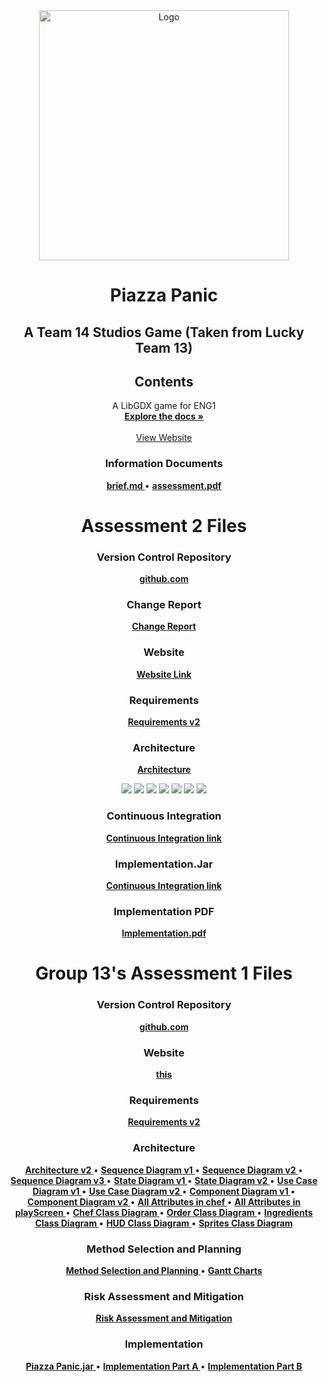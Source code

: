 <div align="center">
  <a href="https://github.com/team13eng1/piazza-panic/">
    <img src="./assets/Capture.png" alt="Logo" width="400" height="400">
  </a>

  <h1 align="center">Piazza Panic</h1>
  <h2 align="center">A Team 14 Studios Game (Taken from Lucky Team 13)</h2>
  
  <h2> Contents </h2>
  <p align="center">
  </p>
    
  <p align="center">
    A LibGDX game for ENG1
    <br />
    <a href="https://github.com/HHllmn/Piazza-Panic-Assessment2"><strong>Explore the docs »</strong></a>
    <br />
    <br />
    <a href="https://eng1team14assessment2.github.io/">View Website</a>
  </p>
</div>


<h3 align="center">Information Documents</h3>
<p align="center">
  <a href="./files/info/brief.md"><strong> brief.md </strong></a>
  •
  <a href="./files/info/eng1-team-assessment-1.pdf"><strong> assessment.pdf </strong></a>
</p>

<h1 align="center">Assessment 2 Files</h1>

<h3 align="center">Version Control Repository</h3>
<p align="center">
  <a href="https://github.com/team13eng1/piazza-panic"><strong>github.com</strong></a>
</p>

<h3 align="center">Change Report</h3>
<p align="center">
  <a href="./files/assessment/Requirements v2.pdf"><strong>Change Report</strong></a>
</p>

<h3 align="center">Website</h3>
<p align="center">
  <a href="https://team13eng1.github.io/"><strong>Website Link</strong></a>
</p>

<h3 align="center">Requirements</h3>
<p align="center">
  <a href="./files/assessment/Requirements v2.pdf"><strong>Requirements v2</strong></a>
</p>

<h3 align="center">Architecture</h3>
<p align="center">
  <a href="./files/assessment/Requirements v2.pdf"><strong>Architecture</strong></a>
</p>
<p align="center">
<img src="./ArchitectureImages/ArchShot1.png">
<img src="./ArchitectureImages/ArchShot2.png">
<img src="./ArchitectureImages/ArchShot3.png">
<img src="./ArchitectureImages/ArchShot4.png">
<img src="./ArchitectureImages/ArchShot5.png">
<img src="./ArchitectureImages/ArchShot6.png">
<img src="./ArchitectureImages/ArchShot7.png">
</p>

<h3 align="center">Continuous Integration</h3>
<p align="center">
  <a href="./files/assessment/Requirements v2.pdf"><strong>Continuous Integration link</strong></a>
</p>

<h3 align="center">Implementation.Jar</h3>
<p align="center">
  <a href="./files/assessment/Requirements v2.pdf"><strong>Continuous Integration link</strong></a>
</p>
<h3 align="center">Implementation PDF</h3>
<p align="center">
  <a href="./files/assessment/Requirements v2.pdf"><strong>Implementation.pdf</strong></a>
</p>



<h1 align="center">Group 13's Assessment 1 Files</h1>

<h3 align="center">Version Control Repository</h3>
<p align="center">
  <a href="https://github.com/team13eng1/piazza-panic"><strong>github.com</strong></a>
<p>
<h3 align="center">Website</h3>
<p align="center">
  <a href="https://team13eng1.github.io/"><strong>this</strong></a>
</p>
<h3 align="center">Requirements</h3>
<p align="center">
  <a href="./files/assessment/Requirements v2.pdf"><strong>Requirements v2</strong></a>
</p>
<h3 align="center">Architecture</h3>
<p align="center">
  <a href="./files/assessment/Architecture V2.pdf"><strong> Architecture v2 </strong></a>
  •
  <a href="./files/assessment/Sequence Diagram v1.pdf"><strong> Sequence Diagram v1 </strong></a>
  •
  <a href="./files/assessment/Sequence Diagram v2.pdf"><strong> Sequence Diagram v2 </strong></a>
  •
  <a href="./files/assessment/Sequence Diagram v3.pdf"><strong> Sequence Diagram v3 </strong></a>
  •
  <a href="./files/assessment/State Diagram v1.pdf"><strong> State Diagram v1 </strong></a>
  •
  <a href="./files/assessment/State Diagram v2.pdf"><strong> State Diagram v2 </strong></a>
  •
  <a href="./files/assessment/Use Case Diagram v1.pdf"><strong> Use Case Diagram v1 </strong></a>
  •
  <a href="./files/assessment/Use Case Diagram v2.pdf"><strong> Use Case Diagram v2 </strong></a>
  •
  <a href="./files/assessment/Component Diagram v1.pdf"><strong> Component Diagram v1 </strong></a>
  •
  <a href="./files/assessment/Component Diagram v2.pdf"><strong> Component Diagram v2 </strong></a>
  •
  <a href="./files/assessment/All attributes in chef.pdf"><strong> All Attributes in chef </strong></a>
  •
  <a href="./files/assessment/All attributes in playScreen.pdf"><strong> All Attributes in playScreen </strong></a>
  •
  <a href="./files/assessment/Chef Class Diagram.pdf"><strong> Chef Class Diagram </strong></a>
  •
  <a href="./files/assessment/Order Class Diagram.pdf"><strong> Order Class Diagram </strong></a>
  •
  <a href="./files/assessment/Ingredients Class Diagram.pdf"><strong> Ingredients Class Diagram </strong></a>
  •
  <a href="./files/assessment/HUD Class Diagram.pdf"><strong> HUD Class Diagram </strong></a>
  •
  <a href="./files/assessment/Sprites Class Diagram.pdf"><strong> Sprites Class Diagram </strong></a>
</p>
<h3 align="center">Method Selection and Planning</h3>
<p align="center">
  <a href="./files/assessment/Method Selection and Planning.pdf"><strong> Method Selection and Planning </strong></a>
  •
  <a href="GANTT"><strong> Gantt Charts </strong></a>
</p>
<h3 align="center">Risk Assessment and Mitigation</h3>
<p align="center">
  <a href="./files/assessment/Risk Assessment and Mitigation v2.pdf"><strong>Risk Assessment and Mitigation</strong></a>
</p>
<h3 align="center">Implementation</h3>
<p align="center">
  <a href="./files/assessment/Piazza Panic.jar" download><strong> Piazza Panic.jar </strong></a>
  •
  <a href="./files/assessment/piazza-panic-main (1).zip" download><strong> Implementation Part A </strong></a>
  •
  <a href="./files/assessment/Implementation Part B.pdf"><strong> Implementation Part B </strong></a>
</p>
